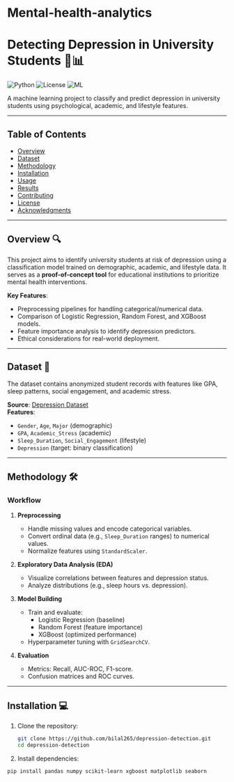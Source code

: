 # Mental-health-analytics
# Detecting Depression in University Students 🧠📊

![Python](https://img.shields.io/badge/Python-3.8%2B-blue)
![License](https://img.shields.io/badge/License-MIT-green)
![ML](https://img.shields.io/badge/Machine%20Learning-Classification-orange)

A machine learning project to classify and predict depression in university students using psychological, academic, and lifestyle features.

---

## Table of Contents
- [Overview](#overview)
- [Dataset](#dataset)
- [Methodology](#methodology)
- [Installation](#installation)
- [Usage](#usage)
- [Results](#results)
- [Contributing](#contributing)
- [License](#license)
- [Acknowledgments](#acknowledgments)

---

## Overview 🔍

This project aims to identify university students at risk of depression using a classification model trained on demographic, academic, and lifestyle data. It serves as a **proof-of-concept tool** for educational institutions to prioritize mental health interventions.

**Key Features**:
- Preprocessing pipelines for handling categorical/numerical data.
- Comparison of Logistic Regression, Random Forest, and XGBoost models.
- Feature importance analysis to identify depression predictors.
- Ethical considerations for real-world deployment.

---

## Dataset 📂

The dataset contains anonymized student records with features like GPA, sleep patterns, social engagement, and academic stress. 

**Source**: [Depression Dataset](https://raw.githubusercontent.com/bilal265/Mental-health-analytics/refs/heads/main/Depression%20Dataset.csv)  
**Features**:
- `Gender`, `Age`, `Major` (demographic)
- `GPA`, `Academic_Stress` (academic)
- `Sleep_Duration`, `Social_Engagement` (lifestyle)
- `Depression` (target: binary classification)

---

## Methodology 🛠️

### Workflow
1. **Preprocessing**  
   - Handle missing values and encode categorical variables.
   - Convert ordinal data (e.g., `Sleep_Duration` ranges) to numerical values.
   - Normalize features using `StandardScaler`.

2. **Exploratory Data Analysis (EDA)**  
   - Visualize correlations between features and depression status.
   - Analyze distributions (e.g., sleep hours vs. depression).

3. **Model Building**  
   - Train and evaluate:
     - Logistic Regression (baseline)
     - Random Forest (feature importance)
     - XGBoost (optimized performance)
   - Hyperparameter tuning with `GridSearchCV`.

4. **Evaluation**  
   - Metrics: Recall, AUC-ROC, F1-score.
   - Confusion matrices and ROC curves.

---

## Installation 💻

1. Clone the repository:
   ```bash
   git clone https://github.com/bilal265/depression-detection.git
   cd depression-detection

2. Install dependencies:
  ```bash
  pip install pandas numpy scikit-learn xgboost matplotlib seaborn
    

